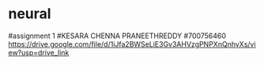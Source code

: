 # neural
#assignment 1 
#KESARA CHENNA PRANEETHREDDY
#700756460
https://drive.google.com/file/d/1iJfa2BWSeLiE3Gv3AHVzgPNPXnQnhyXs/view?usp=drive_link
